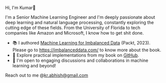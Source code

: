 Hi, I'm Kumar👋

I'm a Senior Machine Learning Engineer and I'm deeply passionate about deep learning and natural language processing, constantly exploring the cutting edge of these fields. From the University of Florida to tech companies like Amazon and Microsoft, I know how to get shit done. 

- 📚 I authored [Machine Learning for Imbalanced Data](https://www.amazon.com/Machine-Learning-Imbalanced-Data-imbalanced/dp/1801070830/) (Packt, 2023). Please go to https://imbalanceddata.com/ to know more about the book.
- 📖 Explore practical implementations from my book on [GitHub](https://github.com/PacktPublishing/Machine-Learning-for-Imbalanced-Data).
- 📧 I'm open to engaging discussions and collaborations in machine learning and beyond!

Reach out to me @kr.abhish@gmail.com
